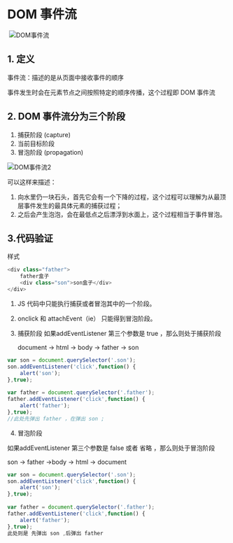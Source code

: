 # DOM 事件流

​																										![DOM事件流](				H:\Books\JS中级\DOM事件流.png)



## 1. 定义

   事件流：描述的是从页面中接收事件的顺序

   事件发生时会在元素节点之间按照特定的顺序传播，这个过程即 DOM 事件流

## 2. DOM 事件流分为三个阶段
   1. 捕获阶段 (capture)
   2. 当前目标阶段
   3. 冒泡阶段 (propagation)

![DOM事件流2](H:\Books\JS中级\DOM事件流2.png)

可以这样来描述：

1. 向水里仍一块石头，首先它会有一个下降的过程，这个过程可以理解为从最顶层事件发生的最具体元素的捕获过程；
2. 之后会产生泡泡，会在最低点之后漂浮到水面上，这个过程相当于事件冒泡。

## 3.代码验证

样式

```js
<div class="father">
    father盒子
	<div class="son">son盒子</div>
</div>	
```

1. JS 代码中只能执行捕获或者冒泡其中的一个阶段。

2. onclick 和 attachEvent（ie） 只能得到冒泡阶段。

   

3. 捕获阶段 如果addEventListener 第三个参数是 true ，那么则处于捕获阶段 

    document -> html -> body -> father -> son

```js
var son = document.querySelector('.son');
son.addEventListener('click',function() {
	alert('son');
},true);
        
var father = document.querySelector('.father');
father.addEventListener('click',function() {
	alert('father');
},true);
//此处先弹出 father ，在弹出 son ;
```

4. 冒泡阶段 

如果addEventListener 第三个参数是 false 或者 省略 ，那么则处于冒泡阶段  

son -> father ->body -> html -> document

```js
var son = document.querySelector('.son');
son.addEventListener('click',function() {
	alert('son');
},true);
        
var father = document.querySelector('.father');
father.addEventListener('click',function() {
	alert('father');
},true);
此处则是 先弹出 son ,后弹出 father
```

